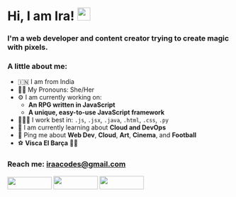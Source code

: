 # Hi, I am Ira! <img src="https://github.com/TheDudeThatCode/TheDudeThatCode/blob/master/Assets/Hi.gif" width="29px">
### I'm a web developer and content creator trying to create magic with pixels. 

### A little about me:
- 🇮🇳  I am from India
- 👧🏻  My Pronouns: She/Her
- ⚙️  I am currently working on:
  *  **An RPG written in JavaScript**
  *  **A unique, easy-to-use JavaScript framework**
- 🧑🏻‍💻  I work best in: `.js`, `.jsx`, `.java`, `.html`, `.css`, `.py`
- 🌱  I am currently learning about **Cloud and DevOps**
- 💬  Ping me about **Web Dev**, **Cloud**, **Art**, **Cinema**, and **Football**
- ⚽️  **Visca El Barça** 🔵🔴

### Reach me: iraacodes@gmail.com
<img src="https://img.shields.io/badge/Twitter-1DA1F2?style=for-the-badge&logo=twitter&logoColor=white" height="28px" width="100px">    <img src="https://img.shields.io/badge/Instagram-E4405F?style=for-the-badge&logo=instagram&logoColor=white" height="30px" width="100px">    <img src="https://img.shields.io/badge/LinkedIn-0077B5?style=for-the-badge&logo=linkedin&logoColor=white" height="30px" width="100px">    
<!--
**Kheeraaa/kheeraaa** is a ✨ _special_ ✨ repository because its `README.md` (this file) appears on your GitHub profile.

Here are some ideas to get you started:

- 🔭 I’m currently working on ...
- 🌱 I’m currently learning ...
- 👯 I’m looking to collaborate on ...
- 🤔 I’m looking for help with ...
- 💬 Ask me about ...
- 📫 How to reach me: ...
- 😄 Pronouns: ...
- ⚡ Fun fact: ...
-->
